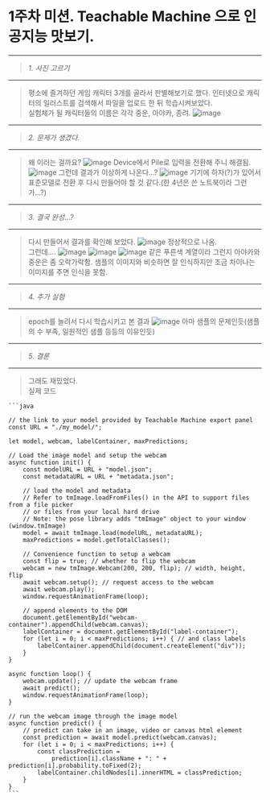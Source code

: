 1주차 미션. Teachable Machine 으로 인공지능 맛보기.
===
-------------
>_1. 사진 고르기_  
------------- 
>평소에 즐겨하던 게임 캐릭터 3개를 골라서 판별해보기로 했다. 인터넷으로 캐릭터의 일러스트를 검색해서 파일을 업로드 한 뒤 학습시켜보았다.   
>실험체가 될 캐릭터들의 이름은 각각 중운, 아야카, 종려.
>![image](https://user-images.githubusercontent.com/67413252/160266207-d40166eb-c5f5-4ac9-8d6e-abfb74d903ff.png)
-------------
>_2. 문제가 생겼다._
-------------
>왜 이러는 걸까요?
>![image](https://user-images.githubusercontent.com/67413252/160266074-78c979b8-145e-445e-9955-514b38c29cc5.png)
>Device에서 Pile로 입력을 전환해 주니 해결됨.
>![image](https://user-images.githubusercontent.com/67413252/160266097-270af824-a4cc-408e-a6f7-8a1fc31f5336.png)
>그런데 결과가 이상하게 나온다...?
>![image](https://user-images.githubusercontent.com/67413252/160266132-0b28d115-62d3-4c2f-80ae-5dfd8a96fa2e.png)
>기기에 하자(?)가 있어서 표준모델로 전환 후 다시 만들어야 할 것 같다.(한 4년은 쓴 노트북이라 그런가...?)
--------------
>_3. 결국 완성...?_
--------------
>다시 만들어서 결과를 확인해 보았다.
>![image](https://user-images.githubusercontent.com/67413252/160266352-46a11153-8936-4f69-bbb6-07074170e1df.png)
>정상적으로 나옴.   
>그런데....
>![image](https://user-images.githubusercontent.com/67413252/160266393-3c653ea8-16b8-4cb4-a310-77649b3de872.png)
>![image](https://user-images.githubusercontent.com/67413252/160266418-f3b338aa-1f89-4b7c-8b78-725c057368a8.png)
>![image](https://user-images.githubusercontent.com/67413252/160266432-4ca79fd4-8f0b-477b-977e-b1bfea844096.png)
>같은 푸른색 계열이라 그런지 아야카와 중운은 좀 오락가락함. 샘플의 이미지와 비슷하면 잘 인식하지만 조금 차이나는 이미지를 주면 인식을 못함.
--------------
>_4. 추가 실험_
--------------
>epoch를 늘려서 다시 학습시키고 본 결과
>![image](https://user-images.githubusercontent.com/67413252/160266584-0540adf1-2c31-493b-93a0-cdd634dba288.png)
>아마 샘플의 문제인듯(샘플의 수 부족, 일원적인 샘플 등등의 이유인듯)
--------------
>_5. 결론_
--------------
>그래도 재밌었다.   
>실제 코드   
>
    ```java

    // the link to your model provided by Teachable Machine export panel
    const URL = "./my_model/";

    let model, webcam, labelContainer, maxPredictions;

    // Load the image model and setup the webcam
    async function init() {
        const modelURL = URL + "model.json";
        const metadataURL = URL + "metadata.json";

        // load the model and metadata
        // Refer to tmImage.loadFromFiles() in the API to support files from a file picker
        // or files from your local hard drive
        // Note: the pose library adds "tmImage" object to your window (window.tmImage)
        model = await tmImage.load(modelURL, metadataURL);
        maxPredictions = model.getTotalClasses();

        // Convenience function to setup a webcam
        const flip = true; // whether to flip the webcam
        webcam = new tmImage.Webcam(200, 200, flip); // width, height, flip
        await webcam.setup(); // request access to the webcam
        await webcam.play();
        window.requestAnimationFrame(loop);

        // append elements to the DOM
        document.getElementById("webcam-container").appendChild(webcam.canvas);
        labelContainer = document.getElementById("label-container");
        for (let i = 0; i < maxPredictions; i++) { // and class labels
            labelContainer.appendChild(document.createElement("div"));
        }
    }

    async function loop() {
        webcam.update(); // update the webcam frame
        await predict();
        window.requestAnimationFrame(loop);
    }

    // run the webcam image through the image model
    async function predict() {
        // predict can take in an image, video or canvas html element
        const prediction = await model.predict(webcam.canvas);
        for (let i = 0; i < maxPredictions; i++) {
            const classPrediction =
                prediction[i].className + ": " + prediction[i].probability.toFixed(2);
            labelContainer.childNodes[i].innerHTML = classPrediction;
        }
    }
    ```
